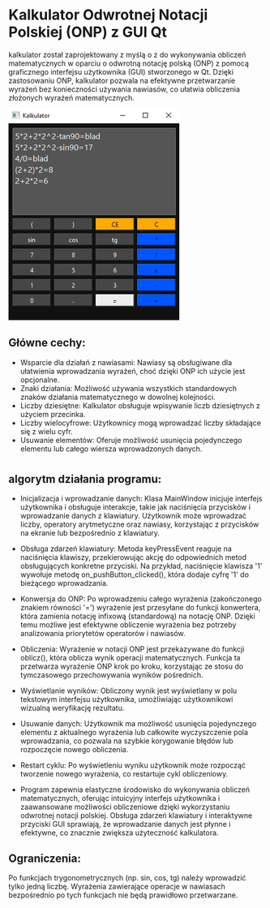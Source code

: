 

# Kalkulator Odwrotnej Notacji Polskiej (ONP) z GUI Qt
 kalkulator został zaprojektowany z myślą o z do wykonywania obliczeń matematycznych w oparciu o odwrotną notację polską (ONP) z pomocą graficznego interfejsu użytkownika (GUI) stworzonego w Qt. Dzięki zastosowaniu ONP, kalkulator pozwala na efektywne przetwarzanie wyrażeń bez konieczności używania nawiasów, co ułatwia obliczenia złożonych wyrażeń matematycznych.
 
![interfejs graficzny](qtfiles%20-%20kalkulator/images/kalkulator.PNG)

## Główne cechy:
- Wsparcie dla działań z nawiasami: Nawiasy są obsługiwane dla ułatwienia wprowadzania wyrażeń, choć dzięki ONP ich użycie jest opcjonalne.
- Znaki działania: Możliwość używania wszystkich standardowych znaków działania matematycznego w dowolnej kolejności.
- Liczby dziesiętne: Kalkulator obsługuje wpisywanie liczb dziesiętnych z użyciem przecinka.
- Liczby wielocyfrowe: Użytkownicy mogą wprowadzać liczby składające się z wielu cyfr.
- Usuwanie elementów: Oferuje możliwość usunięcia pojedynczego elementu lub całego wiersza wprowadzonych danych.
#

## algorytm działania programu:
* Inicjalizacja i wprowadzanie danych: Klasa MainWindow inicjuje interfejs użytkownika i obsługuje interakcje, takie jak naciśnięcia przycisków i wprowadzanie danych z klawiatury. Użytkownik może wprowadzać liczby, operatory arytmetyczne oraz nawiasy, korzystając z przycisków na ekranie lub bezpośrednio z klawiatury.

* Obsługa zdarzeń klawiatury: Metoda keyPressEvent reaguje na naciśnięcia klawiszy, przekierowując akcję do odpowiednich metod obsługujących konkretne przyciski. Na przykład, naciśnięcie klawisza '1' wywołuje metodę on_pushButton_clicked(), która dodaje cyfrę '1' do bieżącego wprowadzania.

* Konwersja do ONP: Po wprowadzeniu całego wyrażenia (zakończonego znakiem równości '=') wyrażenie jest przesyłane do funkcji konwertera, która zamienia notację infixową (standardową) na notację ONP. Dzięki temu możliwe jest efektywne obliczenie wyrażenia bez potrzeby analizowania priorytetów operatorów i nawiasów.

* Obliczenia: Wyrażenie w notacji ONP jest przekazywane do funkcji oblicz(), która oblicza wynik operacji matematycznych. Funkcja ta przetwarza wyrażenie ONP krok po kroku, korzystając ze stosu do tymczasowego przechowywania wyników pośrednich.

* Wyświetlanie wyników: Obliczony wynik jest wyświetlany w polu tekstowym interfejsu użytkownika, umożliwiając użytkownikowi wizualną weryfikację rezultatu.

* Usuwanie danych: Użytkownik ma możliwość usunięcia pojedynczego elementu z aktualnego wyrażenia lub całkowite wyczyszczenie pola wprowadzania, co pozwala na szybkie korygowanie błędów lub rozpoczęcie nowego obliczenia.

* Restart cyklu: Po wyświetleniu wyniku użytkownik może rozpocząć tworzenie nowego wyrażenia, co restartuje cykl obliczeniowy.

* Program zapewnia elastyczne środowisko do wykonywania obliczeń matematycznych, oferując intuicyjny interfejs użytkownika i zaawansowane możliwości obliczeniowe dzięki wykorzystaniu odwrotnej notacji polskiej. Obsługa zdarzeń klawiatury i interaktywne przyciski GUI sprawiają, że wprowadzanie danych jest płynne i efektywne, co znacznie zwiększa użyteczność kalkulatora.

## Ograniczenia:
Po funkcjach trygonometrycznych (np. sin, cos, tg) należy wprowadzić tylko jedną liczbę. Wyrażenia zawierające operacje w nawiasach bezpośrednio po tych funkcjach nie będą prawidłowo przetwarzane.


